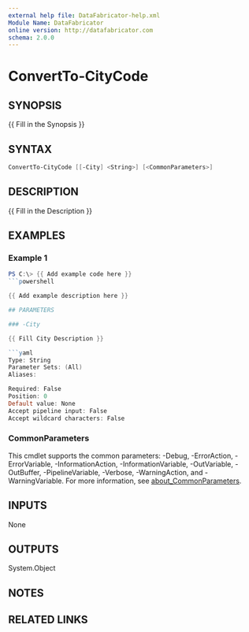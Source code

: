 ```yaml
---
external help file: DataFabricator-help.xml
Module Name: DataFabricator
online version: http://datafabricator.com
schema: 2.0.0
---
```


# ConvertTo-CityCode

## SYNOPSIS

{{ Fill in the Synopsis }}

## SYNTAX

```powershell
ConvertTo-CityCode [[-City] <String>] [<CommonParameters>]
```

## DESCRIPTION

{{ Fill in the Description }}

## EXAMPLES

### Example 1

```powershell
PS C:\> {{ Add example code here }}
```powershell

{{ Add example description here }}

## PARAMETERS

### -City

{{ Fill City Description }}

```yaml
Type: String
Parameter Sets: (All)
Aliases:

Required: False
Position: 0
Default value: None
Accept pipeline input: False
Accept wildcard characters: False
```

### CommonParameters

This cmdlet supports the common parameters: -Debug, -ErrorAction, -ErrorVariable, -InformationAction, -InformationVariable, -OutVariable, -OutBuffer, -PipelineVariable, -Verbose, -WarningAction, and -WarningVariable. For more information, see [about_CommonParameters](http://go.microsoft.com/fwlink/?LinkID=113216).

## INPUTS

None

## OUTPUTS

System.Object

## NOTES

## RELATED LINKS
